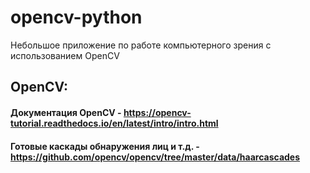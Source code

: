 # opencv-python

Небольшое приложение по работе компьютерного зрения с использованием OpenCV

## OpenCV:
#### Документация OpenCV - https://opencv-tutorial.readthedocs.io/en/latest/intro/intro.html
#### Готовые каскады обнаружения лиц и т.д. - https://github.com/opencv/opencv/tree/master/data/haarcascades

